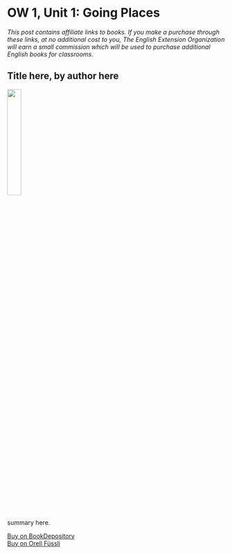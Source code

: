 # OW 1, Unit 1: Going Places

*This post contains affiliate links to books. If you make a purchase through these links, at no additional cost to you, The English Extension Organization will earn a small commission which will be used to purchase additional English books for classrooms.*

## Title here, by author here

<img src="imgurlinkhere.png" width="25%" />

summary here.

<a href="bookdepository link here" rel="nofollow"> Buy on BookDepository</a>  
<a href="orell fussli link here" rel="nofollow">Buy on Orell Füssli</a> 
<!--stackedit_data:
eyJoaXN0b3J5IjpbLTY2OTUzNTE1LC04MDQyODI2NDldfQ==
-->